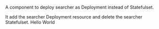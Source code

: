 A component to deploy searcher as Deployment instead of Statefulset.

It add the searcher Deployment resource and delete the searcher Statefulset.
Hello World

